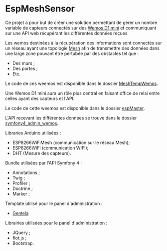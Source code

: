 # EspMeshSensor


Ce projet a pour but de créer une solution permettant de gérer un nombre variable de capteurs connectés sur des [Wemos D1 mini]( https://wiki.wemos.cc/products:d1:d1_mini) et communiquant sur une API web récupérant les différentes données reçues.


Les wemos destinées à la récupération des informations sont connectés sur un réseau ayant une topologie [Mesh](https://fr.wikipedia.org/wiki/Topologie_mesh)
 afin de transmettre des données dans une large zone pouvant être pertubée par des obstacles  tel que :

   * Des murs ;
   * Des portes ;
   * Etc.


 Le code de ces weemos est disponible dans le dossier [MeshTempWemos](./MeshTempWemos).

Une Wemos D1 mini aura un rôle plus central en faisant office de relai entre celles ayant des capteurs et l'API.

 Le code de cette weemos est disponible dans le dossier [espMaster](./espMaster).

 L'API recevant les différentes données se trouve dans le dossier [symfony4_admin_wemos](./symfony4_admin_wemos).


Libraries Arduino utilisées :
  * ESP8266WiFiMesh (communication sur le réseau Mesh);
  * ESP8266WiFi (communication WIFI);
  * DHT (Mesure des capteurs).

Bundle utilisées par l'API Symfony 4 :
  * Annotations ;
  * Twig ;
  * Profiler ;
  * Doctrine ;
  * Marker ;

Template utilisé pour le panel d'administration :
  * [Gentela](https://github.com/puikinsh/gentelella)

Librairies utilisées pour le panel d'administration :
  * JQuery ;
  * flot.js ;
  * Bootstrap.
